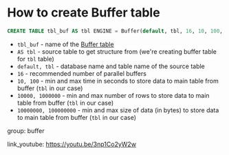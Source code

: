 # How to create Buffer table

```sql
CREATE TABLE tbl_buf AS tbl ENGINE = Buffer(default, tbl, 16, 10, 100, 10000, 1000000, 10000000, 100000000);
```

- `tbl_buf` - name of the [Buffer table](https://clickhouse.com/docs/en/engines/table-engines/special/buffer/)
- `AS tbl` - source table to get structure from (we're creating buffer table for `tbl` table)
- `default, tbl` - database name and table name of the source table
- `16` - recommended number of parallel buffers
- `10, 100` - min and max time in seconds to store data to main table from buffer (`tbl` in our case)
- `10000, 1000000` - min and max number of rows to store data to main table from buffer (`tbl` in our case)
- `10000000, 100000000` - min and max size of data (in bytes) to store data to main table from buffer (`tbl` in our case)

group: buffer


link_youtube: https://youtu.be/3np1Co2yW2w
